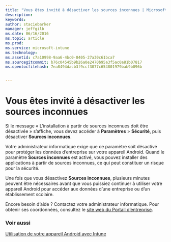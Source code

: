 ```yaml
---
title: "Vous êtes invité à désactiver les sources inconnues | Microsoft Intune"
description: 
keywords: 
author: staciebarker
manager: jeffgilb
ms.date: 06/16/2016
ms.topic: article
ms.prod: 
ms.service: microsoft-intune
ms.technology: 
ms.assetid: c7a10998-9aa6-4bc0-8405-27a30c61bca7
ms.sourcegitcommit: b76c04545b9b26a0e2470b95a3f5ac0a81b07817
ms.openlocfilehash: 7ea8494dacb3f9ccf3077c654801979bab9b096b


---
```


# Vous êtes invité à désactiver les sources inconnues

Si le message « L’installation à partir de sources inconnues doit être désactivée » s’affiche, vous devez accéder à **Paramètres** > **Sécurité**, puis désactiver **Sources inconnues**. 

Votre administrateur informatique exige que ce paramètre soit désactivé pour protéger les données d’entreprise sur votre appareil Android. Quand le paramètre **Sources inconnues** est activé, vous pouvez installer des applications à partir de sources inconnues, ce qui peut constituer un risque pour la sécurité.

Une fois que vous désactivez **Sources inconnues**, plusieurs minutes peuvent être nécessaires avant que vous puissiez continuer à utiliser votre appareil Android pour accéder aux données d’une entreprise ou d’un établissement scolaire.

Encore besoin d’aide ? Contactez votre administrateur informatique. Pour obtenir ses coordonnées, consultez le [site web du Portail d’entreprise](http://portal.manage.microsoft.com).

### Voir aussi
[Utilisation de votre appareil Android avec Intune](using-your-android-device-with-intune.md)



<!--HONumber=Jul16_HO2-->


